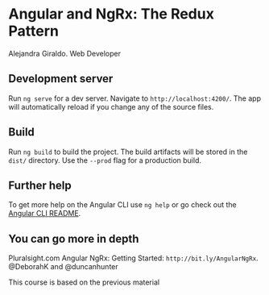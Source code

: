 # Angular and NgRx: The Redux Pattern

Alejandra Giraldo.
Web Developer

## Development server

Run `ng serve` for a dev server. Navigate to `http://localhost:4200/`. The app will automatically reload if you change any of the source files.

## Build

Run `ng build` to build the project. The build artifacts will be stored in the `dist/` directory. Use the `--prod` flag for a production build.

## Further help

To get more help on the Angular CLI use `ng help` or go check out the [Angular CLI README](https://github.com/angular/angular-cli/blob/master/README.md).

## You can go more in depth

Pluralsight.com Angular NgRx: Getting Started: `http://bit.ly/AngularNgRx`.
@DeborahK and @duncanhunter

This course is based on the previous material